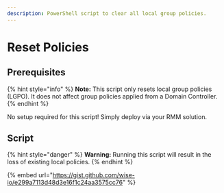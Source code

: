 ```yaml
---
description: PowerShell script to clear all local group policies.
---
```


# Reset Policies

## Prerequisites

{% hint style="info" %}
**Note:** This script only resets local group policies (LGPO). It does not affect group policies applied from a Domain Controller.
{% endhint %}

No setup required for this script! Simply deploy via your RMM solution.

## Script

{% hint style="danger" %}
**Warning:** Running this script will result in the loss of existing local policies.
{% endhint %}

{% embed url="https://gist.github.com/wise-io/e299a7113d48d3e16f1c24aa3575cc76" %}
